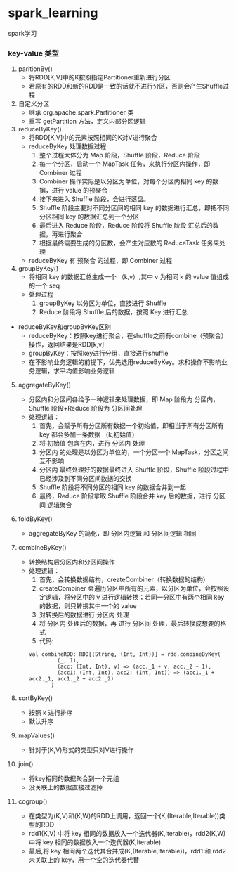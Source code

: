 # spark_learning
spark学习


### key-value 类型
1. paritionBy()
    - 将RDD[K,V]中的K按照指定Partitioner重新进行分区
    - 若原有的RDD和新的RDD是一致的话就不进行分区，否则会产生Shuffle过程
2. 自定义分区
    - 继承 org.apache.spark.Partitioner 类
    - 重写 getPartition 方法，定义内部分区逻辑
3. reduceByKey()
    - 将RDD[K,V]中的元素按照相同的K对V进行聚合
    - reduceByKey 处理数据过程
        1. 整个过程大体分为 Map 阶段，Shuffle 阶段，Reduce 阶段
        2. 每一个分区，启动一个 MapTask 任务，来执行分区内操作，即 Combiner 过程
        3. Combiner 操作实际是以分区为单位，对每个分区内相同 key 的数据，进行 value 的预聚合
        4. 接下来进入 Shuffle 阶段，会进行落盘。
        5. Shuffle 阶段主要对不同分区间的相同 key 的数据进行汇总，即把不同分区相同 key 的数据汇总到一个分区
        6. 最后进入 Reduce 阶段，Reduce 阶段将 Shuffle 阶段 汇总后的数据，再进行聚合
        7. 根据最终需要生成的分区数，会产生对应数的 ReduceTask 任务来处理
    - reduceByKey 有 预聚合 的过程，即 Combiner 过程
4. groupByKey()
    - 将相同 key 的数据汇总生成一个 （k,v）,其中 v 为相同 k 的 value 值组成的一个 seq
    - 处理过程
        1. groupByKey 以分区为单位，直接进行 Shuffle
        2. Reduce 阶段将 Shuffle 后的数据，按照 Key 进行汇总
- reduceByKey和groupByKey区别
    - reduceByKey：按照key进行聚合，在shuffle之前有combine（预聚合）操作，返回结果是RDD[k,v]
    - groupByKey：按照key进行分组，直接进行shuffle
    - 在不影响业务逻辑的前提下，优先选用reduceByKey。求和操作不影响业务逻辑，求平均值影响业务逻辑
5. aggregateByKey()
    - 分区内和分区间各给予一种逻辑来处理数据，即 Map 阶段为 分区内，Shuffle 阶段+Reduce 阶段为 分区间处理
    - 处理逻辑：
        1. 首先，会赋予所有分区所有数据一个初始值，即相当于所有分区所有 key 都会多加一条数据 （k,初始值）
        2. 将 初始值 包含在内，进行 分区内 处理
        3. 分区内 的处理是以分区为单位的，一个分区一个 MapTask，分区之间互不影响
        4. 分区内 最终处理好的数据最终进入 Shuffle 阶段，Shuffle 阶段过程中已经涉及到不同分区间数据的交换
        5. Shuffle 阶段将不同分区的相同 key 的数据合并到一起
        6. 最终，Reduce 阶段拿取 Shuffle 阶段合并 key 后的数据，进行 分区间 逻辑聚合
6. foldByKey()
    - aggregateByKey 的简化，即 分区内逻辑 和 分区间逻辑 相同
7. combineByKey()
    - 转换结构后分区内和分区间操作
    - 处理逻辑：
        1. 首先，会转换数据结构，createCombiner（转换数据的结构）
        2. createCombiner 会遍历分区中所有的元素，以分区为单位，会按照设定逻辑，将分区中的 v 进行逻辑转换；若同一分区中有两个相同 key 的数据，则只转换其中一个的 value
        3. 对转换后的数据进行 分区内 处理
        4. 将 分区内 处理后的数据，再 进行 分区间 处理，最后转换成想要的格式
        5. 代码:
        ```
      val combineRDD: RDD[(String, (Int, Int))] = rdd.combineByKey(
                 (_, 1),
                 (acc: (Int, Int), v) => (acc._1 + v, acc._2 + 1),
                 (acc1: (Int, Int), acc2: (Int, Int)) => (acc1._1 + acc2._1, acc1._2 + acc2._2)
               )
      ```
      
8. sortByKey()
    - 按照 k 进行排序
    - 默认升序
9. mapValues()
    - 针对于(K,V)形式的类型只对V进行操作
10. join()
    - 将key相同的数据聚合到一个元组
    - 没关联上的数据直接过滤掉
11. cogroup()
    - 在类型为(K,V)和(K,W)的RDD上调用，返回一个(K,(Iterable<V>,Iterable<W>))类型的RDD
    - rdd1(K,V) 中将 key 相同的数据放入一个迭代器(K,Iterable<V>)，rdd2(K,W) 中将 key 相同的数据放入一个迭代器(K,Iterable<W>)
    - 最后,将 key 相同两个迭代其合并成(K,(Iterable<V>,Iterable<W>))，rdd1 和 rdd2 未关联上的 key，用一个空的迭代器代替